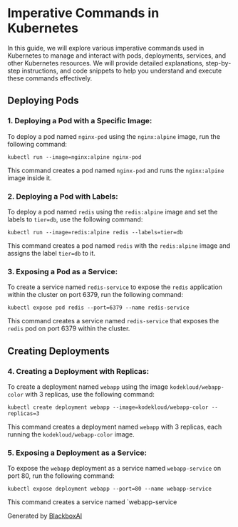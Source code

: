  # Imperative Commands in Kubernetes

In this guide, we will explore various imperative commands used in Kubernetes to manage and interact with pods, deployments, services, and other Kubernetes resources. We will provide detailed explanations, step-by-step instructions, and code snippets to help you understand and execute these commands effectively.

## Deploying Pods

### 1. Deploying a Pod with a Specific Image:

To deploy a pod named `nginx-pod` using the `nginx:alpine` image, run the following command:

```
kubectl run --image=nginx:alpine nginx-pod
```

This command creates a pod named `nginx-pod` and runs the `nginx:alpine` image inside it.

### 2. Deploying a Pod with Labels:

To deploy a pod named `redis` using the `redis:alpine` image and set the labels to `tier=db`, use the following command:

```
kubectl run --image=redis:alpine redis --labels=tier=db
```

This command creates a pod named `redis` with the `redis:alpine` image and assigns the label `tier=db` to it.

### 3. Exposing a Pod as a Service:

To create a service named `redis-service` to expose the `redis` application within the cluster on port 6379, run the following command:

```
kubectl expose pod redis --port=6379 --name redis-service
```

This command creates a service named `redis-service` that exposes the `redis` pod on port 6379 within the cluster.

## Creating Deployments

### 4. Creating a Deployment with Replicas:

To create a deployment named `webapp` using the image `kodekloud/webapp-color` with 3 replicas, use the following command:

```
kubectl create deployment webapp --image=kodekloud/webapp-color --replicas=3
```

This command creates a deployment named `webapp` with 3 replicas, each running the `kodekloud/webapp-color` image.

### 5. Exposing a Deployment as a Service:

To expose the `webapp` deployment as a service named `webapp-service` on port 80, run the following command:

```
kubectl expose deployment webapp --port=80 --name webapp-service
```

This command creates a service named `webapp-service

Generated by [BlackboxAI](https://www.blackbox.ai)